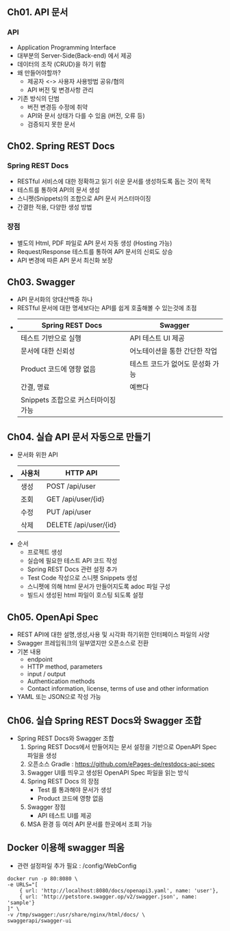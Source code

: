 ## Ch01. API 문서
### API
- Application Programming Interface
- 대부분의 Server-Side(Back-end) 에서 제공
- 데이터의 조작 (CRUD)을 하기 위함 
- 왜 만들어야할까?
    - 제공자 <-> 사용자 사용방법 공유/협의
    - API 버전 및 변경사항 관리
- 기존 방식의 단범
    - 버전 변경등 수정에 취약
    - API와 문서 상태가 다를 수 있음 (버전, 오류 등)
    - 검증되지 못한 문서
## Ch02. Spring REST Docs
### Spring REST Docs
- RESTful 서비스에 대한 정확하고 읽기 쉬운 문서를 생성하도록 돕는 것이 목적
- 테스트를 통하여 API의 문서 생성
- 스니펫(Snippets)의 조합으로 API 문서 커스터마이징
- 간결한 적용, 다양한 생성 방법 
### 장점
- 별도의 Html, PDF 파일로 API 문서 자동 생성 (Hosting 가능)
- Request/Response 테스트를 통하여 API 문서의 신뢰도 상승
- API 변경에 따른 API 문서 최신화 보장 
## Ch03. Swagger
- API 문서화의 양대산백중 하나
- RESTful 문서에 대한 명세보다는 API를 쉽게 호출해볼 수 있는것에 초점
- |Spring REST Docs|Swagger|
  |------------|------------|
  |테스트 기반으로 실행|API 테스트 UI 제공 |
  |문서에 대한 신뢰성| 어노테이션을 통한 간단한 작업 |
  |Product 코드에 영향 없음|테스트 코드가 없어도 문성화 가능|
  |간결, 명료|예쁘다 |
  |Snippets 조합으로 커스터마이징 가능||
## Ch04. 실습 API 문서 자동으로 만들기 
- 문서화 위한 API
-   | 사용처                    | HTTP API              |
    |------------------------|-----------------------|
    | 생성                     | POST /api/user        |
    | 조회                     | GET /api/user/{id}    |
    | 수정                     | PUT /api/user         |
    | 삭제                     | DELETE /api/user/{id} |
- 순서
  - 프로젝트 생성
  - 실습에 필요한 테스트 API 코드 작성
  - Spring REST Docs 관련 설정 추가
  - Test Code 작성으로 스니펫 Snippets 생성
  - 스니펫에 의해 html 문서가 만들어지도록 adoc 파일 구성
  - 빌드시 생성된 html 파일이 호스팅 되도록 설정 
## Ch05. OpenApi Spec
- REST API에 대한 설명,생성,사용 및 시각화 하기위한 인터페이스 파일의 사양
- Swagger 프레임워크의 일부였지만 오픈소스로 전환
- 기본 내용
  - endpoint
  - HTTP method, parameters
  - input / output
  - Authentication methods
  - Contact information, license, terms of use and other information
- YAML 또는 JSON으로 작성 가능
## Ch06. 실습 Spring REST Docs와 Swagger 조합
- Spring REST Docs와 Swagger 조합
  1. Spring REST Docs에서 만들어지는 문서 설정을 기반으로 OpenAPI Spec 파일을 생성
  2. 오픈소스 Gradle : https://github.com/ePages-de/restdocs-api-spec
  3. Swagger UI를 띄우고 생성된 OpenAPI Spec 파일을 읽는 방식 
  4. Spring REST Docs 의 장점
     - Test 를 통과해야 문서가 생성
     - Product 코드에 영향 없음
  5. Swagger 장점
     - API 테스트 UI를 제공
  6. MSA 환경 등 여러 API 문서를 한곳에서 조회 가능 
## Docker 이용해 swagger 띄움
- 관련 설정파일 추가 필요 : /config/WebConfig
```
docker run -p 80:8080 \
-e URLS="[
    { url: 'http://localhost:8080/docs/openapi3.yaml', name: 'user'},
    { url: 'http://petstore.swagger.op/v2/swagger.json', name: 'sample'}
]" \
-v /tmp/swagger:/usr/share/nginx/html/docs/ \
swaggerapi/swagger-ui
```